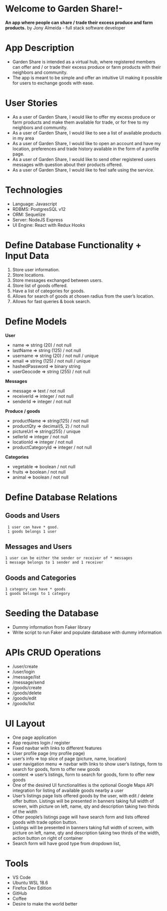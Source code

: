 # Welcome to Garden Share!-
**An app where people can share / trade their excess produce and farm products.**
by Jony Almeida - full stack software developer
# App Description
-   Garden Share is intended as a virtual hub, where registered members can offer and / or trade their excess produce or farm products with their neighbors and community.
-   The app is meant to be simple and offer an intuitive UI making it possible for users to exchange goods with ease.
# User Stories
-   As a user of Garden Share, I would like to offer my excess produce or farm products and make them available for trade, or for free to my neighbors and community.
-   As a user of Garden Share, I would like to see a list of available products in my area
-   As a user of Garden Share, I would like to open an account and have my location, preferences and trade history available in the form of a profile page.
-   As a user of Garden Share, I would like to send other registered users messages with question about their products offered.
-   As a user of Garden Share, I would like to feel safe using the service.
# Technologies
-   Language: Javascript
-   RDBMS: PostgresSQL v12
-   ORM: Sequelize
-   Server: NodeJS Express
-   UI Engine: React with Redux Hooks
# Define Database Functionality + Input Data
1.  Store user information.
2.  Store locations.
3.  Store messages exchanged between users.
4.  Store list of goods offered.
5.  Have a list of categories for goods.
6.  Allows for search of goods at chosen radius from the user’s location.
7.  Allows for fast queries & book search.
# Define Models
**User**
-   name => string (20) / not null
-   lastName => string (125) / not null
-   username => string (20) / not null / unique
-   email => string (125) / not null / unique
-   hashedPassword => binary string
-   userGeocode => string (255) / not null

**Messages**
-   message => text / not null
-   receiverId => integer / not null  
-   senderId => integer / not null

**Produce / goods**
-   productName => string(125) / not null
-   productQty => decimal(5, 2) / not null
-   pictureUrl => string(255) / unique
-   sellerId => integer / not null
-   locationId => integer / not null
-   productCategoryId => integer / not null

**Categories**
-   vegetable => boolean / not null
-   fruits => boolean / not null
-   animal => boolean / not null
# Define Database Relations
## Goods and Users
	 1 user can have * good.   
	 1 goods belongs 1 user
 ## Messages and Users
	1 user can be either the sender or receiver of * messages
	1 message belongs to 1 sender and 1 receiver
## Goods and Categories
	1 category can have * goods
	1 goods belongs to 1 category
# Seeding the Database
-   Dummy information from Faker library    
-   Write script to run Faker and populate database with dummy information

# APIs CRUD Operations
- /user/create
- /user/login
- /message/list
- /message/send
- /goods/create
- /goods/delete
- /goods/edit
- /goods/list
# UI Layout
- One page application  
- App requires login / register  
- Fixed navbar with links to different features
- User profile page (my profile page)
- user’s info => top slice of page (picture, name, location)
- user navigation menu => navbar with links to show user’s listings, form to search for goods, form to offer new goods
- content => user’s listings, form to search for goods, form to offer new goods
- One of the desired UI functionalities is the optional Google Maps API integration for listing of available goods nearby a user
- User’s listings page lists offered goods by the user, with edit / delete offer button. Listings will be presented in banners taking full width of screen, with picture on left, name, qty and description taking two thirds of the width
- Other people’s listings page will have search form and lists offered goods with trade option button.
- Listings will be presented in banners taking full width of screen, with picture on left, name, qty and description taking two thirds of the width, action button on right of container
- Search form will have good type from dropdown list,

# Tools
-   VS Code
-   Ubuntu WSL 18.6
-   Firefox Dev Edition
-   GitHub
-   Coffee
-   Desire to make the world better
